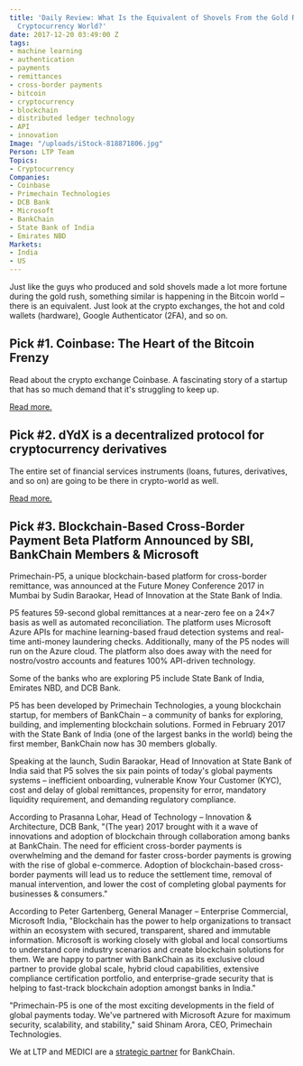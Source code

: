 ```yaml
---
title: 'Daily Review: What Is the Equivalent of Shovels From the Gold Rush in the
  Cryptocurrency World?'
date: 2017-12-20 03:49:00 Z
tags:
- machine learning
- authentication
- payments
- remittances
- cross-border payments
- bitcoin
- cryptocurrency
- blockchain
- distributed ledger technology
- API
- innovation
Image: "/uploads/iStock-818871806.jpg"
Person: LTP Team
Topics:
- Cryptocurrency
Companies:
- Coinbase
- Primechain Technologies
- DCB Bank
- Microsoft
- BankChain
- State Bank of India
- Emirates NBD
Markets:
- India
- US
---
```


Just like the guys who produced and sold shovels made a lot more fortune during the gold rush, something similar is happening in the Bitcoin world – there is an equivalent. Just look at the crypto exchanges, the hot and cold wallets (hardware), Google Authenticator (2FA), and so on.

## Pick #1. Coinbase: The Heart of the Bitcoin Frenzy

Read about the crypto exchange Coinbase. A fascinating story of a startup that has so much demand that it's struggling to keep up.

[Read more.](https://www.nytimes.com/2017/12/06/technology/coinbase-bitcoin.html)

## Pick #2. dYdX is a decentralized protocol for cryptocurrency derivatives

The entire set of financial services instruments (loans, futures, derivatives, and so on) are going to be there in crypto-world as well.

[Read more.](https://techcrunch.com/2017/12/19/dydx-is-a-decentralized-protocol-for-cryptocurrency-derivatives/)

## Pick #3. Blockchain-Based Cross-Border Payment Beta Platform Announced by SBI, BankChain Members & Microsoft

Primechain-P5, a unique blockchain-based platform for cross-border remittance, was announced at the Future Money Conference 2017 in Mumbai by Sudin Baraokar, Head of Innovation at the State Bank of India.

P5 features 59-second global remittances at a near-zero fee on a 24×7 basis as well as automated reconciliation. The platform uses Microsoft Azure APIs for machine learning-based fraud detection systems and real-time anti-money laundering checks. Additionally, many of the P5 nodes will run on the Azure cloud. The platform also does away with the need for nostro/vostro accounts and features 100% API-driven technology.

Some of the banks who are exploring P5 include State Bank of India, Emirates NBD, and DCB Bank.

P5 has been developed by Primechain Technologies, a young blockchain startup, for members of BankChain – a community of banks for exploring, building, and implementing blockchain solutions. Formed in February 2017 with the State Bank of India (one of the largest banks in the world) being the first member, BankChain now has 30 members globally.

Speaking at the launch, Sudin Baraokar, Head of Innovation at State Bank of India said that P5 solves the six pain points of today's global payments systems – inefficient onboarding, vulnerable Know Your Customer (KYC), cost and delay of global remittances, propensity for error, mandatory liquidity requirement, and demanding regulatory compliance.

According to Prasanna Lohar, Head of Technology – Innovation & Architecture, DCB Bank, "(The year) 2017 brought with it a wave of innovations and adoption of blockchain through collaboration among banks at BankChain. The need for efficient cross-border payments is overwhelming and the demand for faster cross-border payments is growing with the rise of global e-commerce. Adoption of blockchain-based cross-border payments will lead us to reduce the settlement time, removal of manual intervention, and lower the cost of completing global payments for businesses & consumers."

According to Peter Gartenberg, General Manager – Enterprise Commercial, Microsoft India, "Blockchain has the power to help organizations to transact within an ecosystem with secured, transparent, shared and immutable information. Microsoft is working closely with global and local consortiums to understand core industry scenarios and create blockchain solutions for them. We are happy to partner with BankChain as its exclusive cloud partner to provide global scale, hybrid cloud capabilities, extensive compliance certification portfolio, and enterprise-grade security that is helping to fast-track blockchain adoption amongst banks in India."

"Primechain-P5 is one of the most exciting developments in the field of global payments today. We've partnered with Microsoft Azure for maximum security, scalability, and stability," said Shinam Arora, CEO, Primechain Technologies.

We at LTP and MEDICI are a [strategic partner](http://www.bankchain.org.in/members.php) for BankChain.